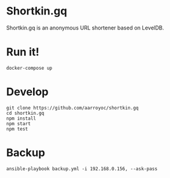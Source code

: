 # Shortkin.gq

Shortkin.gq is an anonymous URL shortener based on LevelDB.

# Run it!

```
docker-compose up
```

# Develop

```
git clone https://github.com/aarroyoc/shortkin.gq
cd shortkin.gq
npm install
npm start
npm test
```
# Backup

```
ansible-playbook backup.yml -i 192.168.0.156, --ask-pass
```